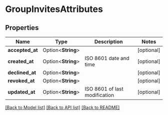 # GroupInvitesAttributes

## Properties

Name | Type | Description | Notes
------------ | ------------- | ------------- | -------------
**accepted_at** | Option<**String**> |  | [optional]
**created_at** | Option<**String**> | ISO 8601 date and time | [optional]
**declined_at** | Option<**String**> |  | [optional]
**revoked_at** | Option<**String**> |  | [optional]
**updated_at** | Option<**String**> | ISO 8601 of last modification | [optional]

[[Back to Model list]](../README.md#documentation-for-models) [[Back to API list]](../README.md#documentation-for-api-endpoints) [[Back to README]](../README.md)


